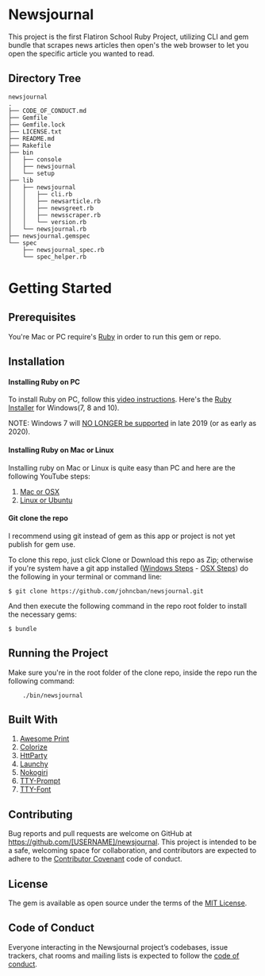# Newsjournal

This project is the first Flatiron School Ruby Project, utilizing CLI and gem bundle that scrapes news articles then open's the web browser to let you open the specific article you wanted to read.

## Directory Tree
```
newsjournal
.
├── CODE_OF_CONDUCT.md
├── Gemfile
├── Gemfile.lock
├── LICENSE.txt
├── README.md
├── Rakefile
├── bin
│   ├── console
│   ├── newsjournal
│   └── setup
├── lib
│   ├── newsjournal
│   │   ├── cli.rb
│   │   ├── newsarticle.rb
│   │   ├── newsgreet.rb
│   │   ├── newsscraper.rb
│   │   └── version.rb
│   └── newsjournal.rb
├── newsjournal.gemspec
└── spec
    ├── newsjournal_spec.rb
    └── spec_helper.rb
```

# Getting Started

## Prerequisites

You're Mac or PC require's [Ruby](https://www.ruby-lang.org/en/) in order to run this gem or repo.


## Installation

#### Installing Ruby on PC
To install Ruby on PC, follow this [video instructions](https://www.youtube.com/watch?v=OzijLscV3BQ).
Here's the [Ruby Installer](https://rubyinstaller.org/) for Windows(7, 8 and 10).

NOTE: Windows 7 will [NO LONGER be supported](https://www.youtube.com/watch?v=YqhReSMb4wo) in late 2019 (or as early as 2020).

#### Installing Ruby on Mac or Linux
Installing ruby on Mac or Linux is quite easy than PC and here are the following YouTube steps:

1. [Mac or OSX](https://www.youtube.com/watch?v=IXyPLDJDxcM)
2. [Linux or Ubuntu](https://www.youtube.com/watch?v=Fm5wz74JKmo)

#### Git clone the repo
I recommend using git instead of gem as this app or project is not yet publish for gem use.

To clone this repo, just click Clone or Download this repo as Zip; otherwise if you're system have a git app installed ([Windows Steps](https://help.github.com/en/desktop/getting-started-with-github-desktop/installing-github-desktop) - [OSX Steps](https://help.github.com/en/desktop/getting-started-with-github-desktop/installing-github-desktop)) do the following in your terminal or command line:

```$ git clone https://github.com/johncban/newsjournal.git```

And then execute the following command in the repo root folder to install the necessary gems:

    $ bundle


## Running the Project

Make sure you're in the root folder of the clone repo, inside the repo run the following command:
```
    ./bin/newsjournal
```


## Built With
1. [Awesome Print](https://rubygems.org/gems/awesome_print/versions/1.8.0)
2. [Colorize](https://rubygems.org/gems/colorize)
3. [HttParty](https://rubygems.org/gems/httparty)
4. [Launchy](https://rubygems.org/gems/launchy)
5. [Nokogiri](https://rubygems.org/gems/nokogiri)
6. [TTY-Prompt](https://github.com/piotrmurach/tty-prompt)
7. [TTY-Font](https://github.com/piotrmurach/tty-font)


## Contributing

Bug reports and pull requests are welcome on GitHub at https://github.com/[USERNAME]/newsjournal. This project is intended to be a safe, welcoming space for collaboration, and contributors are expected to adhere to the [Contributor Covenant](http://contributor-covenant.org) code of conduct.

## License

The gem is available as open source under the terms of the [MIT License](https://opensource.org/licenses/MIT).

## Code of Conduct

Everyone interacting in the Newsjournal project’s codebases, issue trackers, chat rooms and mailing lists is expected to follow the [code of conduct](https://github.com/[USERNAME]/newsjournal/blob/master/CODE_OF_CONDUCT.md).
